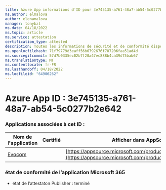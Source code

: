 ```yaml
---
title: Azure App informations d’ID pour 3e745135-a761-48a7-ab54-5c0277b2e642
ms.author: elmalova
author: elenamalova
manager: tonybal
ms.date: 04/18/2022
ms.topic: article
ms.service: attestation
certification_type: attested
description: Toutes les informations de sécurité et de conformité disponibles pour 3e745135-a761-48a7-ab54-5c0277b2e642.
ms.openlocfilehash: 71f79779d3eaff56b6792676f787206faa51ad4d
ms.sourcegitcommit: 57d7b0335ec02b7f20a47ec888b4ca39d75bab67
ms.translationtype: MT
ms.contentlocale: fr-FR
ms.lasthandoff: 04/18/2022
ms.locfileid: "64906262"
---
```

# <a name="azure-app-id-3e745135-a761-48a7-ab54-5c0277b2e642"></a>Azure App ID : 3e745135-a761-48a7-ab54-5c0277b2e642


### <a name="apps-associated-with-this-id"></a>Applications associées à cet ID :
| **Nom de l'application** | **Certifié** | **Afficher dans AppSource** |
|--------------|---------------|-----------------------|
| [Evocom](../forward/WA200002050.md) |  | [https://appsource.microsoft.com/product/office/WA200002050](https://appsource.microsoft.com/product/office/WA200002050) |

### <a name="microsoft-365-app-compliance-status"></a>état de conformité de l’application Microsoft 365
- état de l’attestaton Publisher : terminé
